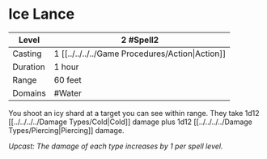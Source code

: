 # Ice Lance

| Level    | 2 #Spell2                                        |
| -------- | ------------------------------------------------ |
| Casting  | 1 [[../../../../Game Procedures/Action\|Action]] |
| Duration | 1 hour                                           |
| Range    | 60 feet                                          |
| Domains  | #Water                                           |

You shoot an icy shard at a target you can see within range. They take 1d12 [[../../../../Damage Types/Cold|Cold]] damage plus 1d12 [[../../../../Damage Types/Piercing|Piercing]] damage.


*Upcast: The damage of each type increases by 1 per spell level.*